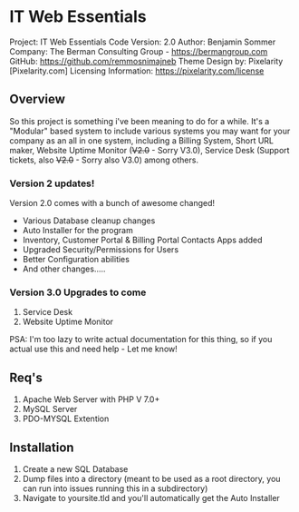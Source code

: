 # IT Web Essentials

Project: IT Web Essentials
Code Version: 2.0
Author: Benjamin Sommer
Company: The Berman Consulting Group - https://bermangroup.com
GitHub: https://github.com/remmosnimajneb
Theme Design by: Pixelarity [Pixelarity.com]
Licensing Information: https://pixelarity.com/license

## Overview

So this project is something i've been meaning to do for a while. It's a "Modular" based system to include various systems you may want for your company as an all in one system, including a Billing System, Short URL maker, Website Uptime Monitor (~~V2.0~~ - Sorry V3.0), Service Desk (Support tickets, also ~~V2.0~~ - Sorry also V3.0) among others.

### Version 2 updates!
Version 2.0 comes with a bunch of awesome changed!
- Various Database cleanup changes
- Auto Installer for the program
- Inventory, Customer Portal & Billing Portal Contacts Apps added
- Upgraded Security/Permissions for Users
- Better Configuration abilities
- And other changes.....

### Version 3.0 Upgrades to come
1. Service Desk
2. Website Uptime Monitor

PSA: I'm too lazy to write actual documentation for this thing, so if you actual use this and need help - Let me know!


## Req's
1. Apache Web Server with PHP V 7.0+
2. MySQL Server
3. PDO-MYSQL Extention

## Installation

1. Create a new SQL Database
2. Dump files into a directory (meant to be used as a root directory, you can run into issues running this in a subdirectory)
3. Navigate to yoursite.tld and you'll automatically get the Auto Installer